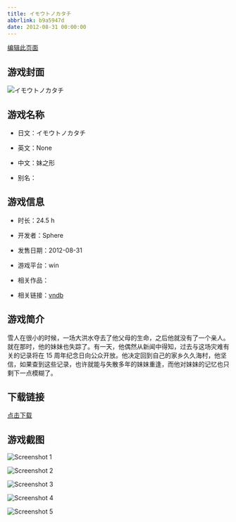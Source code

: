 ```yaml
---
title: イモウトノカタチ
abbrlink: b9a5947d
date: 2012-08-31 00:00:00
---
```

[编辑此页面](https://github.com/ACG-3/ADV3-source/blob/main/source/_posts/games/%E3%82%A4%E3%83%A2%E3%82%A6%E3%83%88%E3%83%8E%E3%82%AB%E3%82%BF%E3%83%81.md)

## 游戏封面

![イモウトノカタチ](https://pan.timero.xyz/d/onedrive/img_lib_001/%E3%82%A4%E3%83%A2%E3%82%A6%E3%83%88%E3%83%8E%E3%82%AB%E3%82%BF%E3%83%81_cover.avif)


## 游戏名称

- 日文：イモウトノカタチ
- 英文：None
- 中文：妹之形

- 别名：


## 游戏信息

- 时长：24.5 h
- 开发者：Sphere
- 发售日期：2012-08-31
- 游戏平台：win
- 相关作品：

- 相关链接：[vndb](https://vndb.org/v6291)


## 游戏简介

雪人在很小的时候，一场大洪水夺去了他父母的生命，之后他就没有了一个亲人。就在那时，他的妹妹也失踪了。有一天，他偶然从新闻中得知，过去与这场灾难有关的记录将在 15 周年纪念日向公众开放。他决定回到自己的家乡久久海村，他坚信，如果查到这些记录，也许就能与失散多年的妹妹重逢，而他对妹妹的记忆也只剩下一点模糊了。




## 下载链接

[点击下载](https://pan.timero.xyz/onedrive/adv_lib_001/%E3%82%A4%E3%83%A2%E3%82%A6%E3%83%88%E3%83%8E%E3%82%AB%E3%82%BF%E3%83%81)


## 游戏截图


![Screenshot 1](https://pan.timero.xyz/d/onedrive/img_lib_001/%E3%82%A4%E3%83%A2%E3%82%A6%E3%83%88%E3%83%8E%E3%82%AB%E3%82%BF%E3%83%81_Screenshot_1.avif)

![Screenshot 2](https://pan.timero.xyz/d/onedrive/img_lib_001/%E3%82%A4%E3%83%A2%E3%82%A6%E3%83%88%E3%83%8E%E3%82%AB%E3%82%BF%E3%83%81_Screenshot_2.avif)

![Screenshot 3](https://pan.timero.xyz/d/onedrive/img_lib_001/%E3%82%A4%E3%83%A2%E3%82%A6%E3%83%88%E3%83%8E%E3%82%AB%E3%82%BF%E3%83%81_Screenshot_3.avif)

![Screenshot 4](https://pan.timero.xyz/d/onedrive/img_lib_001/%E3%82%A4%E3%83%A2%E3%82%A6%E3%83%88%E3%83%8E%E3%82%AB%E3%82%BF%E3%83%81_Screenshot_4.avif)

![Screenshot 5](https://pan.timero.xyz/d/onedrive/img_lib_001/%E3%82%A4%E3%83%A2%E3%82%A6%E3%83%88%E3%83%8E%E3%82%AB%E3%82%BF%E3%83%81_Screenshot_5.avif)

